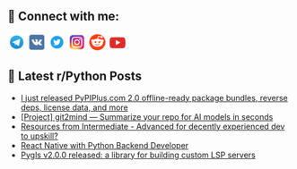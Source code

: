 ## 🔎 Connect with me:
[<img src="https://github.com/bullbesh/bullbesh/blob/main/images/Telegram.png" width="32" height="32" />](https://t.me/bullbesh)
[<img src="https://github.com/bullbesh/bullbesh/blob/main/images/VK.png" width="32" height="32" />](https://vk.com/bullbesh)
[<img src="https://github.com/bullbesh/bullbesh/blob/main/images/Twitter.png" width="32" height="32" />](https://twitter.com/bullbesh1)
[<img src="https://github.com/bullbesh/bullbesh/blob/main/images/Instagram.png" width="32" height="32" />](https://www.instagram.com/bullbesh)
[<img src="https://github.com/bullbesh/bullbesh/blob/main/images/Reddit.png" width="32" height="32" />](https://www.reddit.com/user/bullbesh)
[<img src="https://github.com/bullbesh/bullbesh/blob/main/images/YouTube.png" width="32" height="32" />](https://www.youtube.com/channel/UCtfjRs6uzgq5mfm8S06WTcg)

## 📕 Latest r/Python Posts
<!-- BLOG-POST-LIST:START -->
- [I just released PyPIPlus.com 2.0 offline-ready package bundles, reverse deps, license data, and more](https://www.reddit.com/r/Python/comments/1o9dey5/i_just_released_pypipluscom_20_offlineready/)
- [[Project] git2mind — Summarize your repo for AI models in seconds](https://www.reddit.com/r/Python/comments/1o9ctmg/project_git2mind_summarize_your_repo_for_ai/)
- [Resources from Intermediate - Advanced for decently experienced dev to upskill?](https://www.reddit.com/r/Python/comments/1o9bqks/resources_from_intermediate_advanced_for_decently/)
- [React Native with Python Backend Developer](https://www.reddit.com/r/Python/comments/1o9bk6z/react_native_with_python_backend_developer/)
- [Pygls v2.0.0 released: a library for building custom LSP servers](https://www.reddit.com/r/Python/comments/1o9axeo/pygls_v200_released_a_library_for_building_custom/)
<!-- BLOG-POST-LIST:END -->
